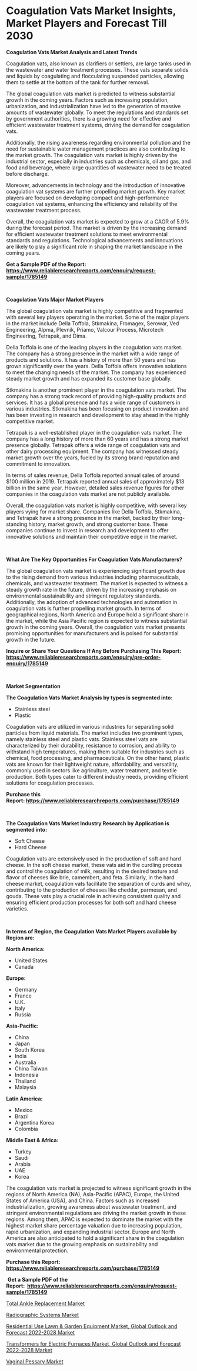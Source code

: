 <p><h1>Coagulation Vats Market Insights, Market Players and Forecast Till 2030</h1></p><p><strong>Coagulation Vats Market Analysis and Latest Trends</strong></p>
<p><p>Coagulation vats, also known as clarifiers or settlers, are large tanks used in the wastewater and water treatment processes. These vats separate solids and liquids by coagulating and flocculating suspended particles, allowing them to settle at the bottom of the tank for further removal.</p><p>The global coagulation vats market is predicted to witness substantial growth in the coming years. Factors such as increasing population, urbanization, and industrialization have led to the generation of massive amounts of wastewater globally. To meet the regulations and standards set by government authorities, there is a growing need for effective and efficient wastewater treatment systems, driving the demand for coagulation vats.</p><p>Additionally, the rising awareness regarding environmental pollution and the need for sustainable water management practices are also contributing to the market growth. The coagulation vats market is highly driven by the industrial sector, especially in industries such as chemicals, oil and gas, and food and beverage, where large quantities of wastewater need to be treated before discharge.</p><p>Moreover, advancements in technology and the introduction of innovative coagulation vat systems are further propelling market growth. Key market players are focused on developing compact and high-performance coagulation vat systems, enhancing the efficiency and reliability of the wastewater treatment process.</p><p>Overall, the coagulation vats market is expected to grow at a CAGR of 5.9% during the forecast period. The market is driven by the increasing demand for efficient wastewater treatment solutions to meet environmental standards and regulations. Technological advancements and innovations are likely to play a significant role in shaping the market landscape in the coming years.</p></p>
<p><strong>Get a Sample PDF of the Report:&nbsp; <a href="https://www.reliableresearchreports.com/enquiry/request-sample/1785149">https://www.reliableresearchreports.com/enquiry/request-sample/1785149</a></strong></p>
<p>&nbsp;</p>
<p><strong>Coagulation Vats Major Market Players</strong></p>
<p><p>The global coagulation vats market is highly competitive and fragmented with several key players operating in the market. Some of the major players in the market include Della Toffola, Stkmakina, Fromagex, Serowar, Ved Engineering, Alpma, Plevnik, Priamo, Valcour Process, Microtech Engineering, Tetrapak, and Dima.</p><p>Della Toffola is one of the leading players in the coagulation vats market. The company has a strong presence in the market with a wide range of products and solutions. It has a history of more than 50 years and has grown significantly over the years. Della Toffola offers innovative solutions to meet the changing needs of the market. The company has experienced steady market growth and has expanded its customer base globally.</p><p>Stkmakina is another prominent player in the coagulation vats market. The company has a strong track record of providing high-quality products and services. It has a global presence and has a wide range of customers in various industries. Stkmakina has been focusing on product innovation and has been investing in research and development to stay ahead in the highly competitive market.</p><p>Tetrapak is a well-established player in the coagulation vats market. The company has a long history of more than 60 years and has a strong market presence globally. Tetrapak offers a wide range of coagulation vats and other dairy processing equipment. The company has witnessed steady market growth over the years, fueled by its strong brand reputation and commitment to innovation.</p><p>In terms of sales revenue, Della Toffola reported annual sales of around $100 million in 2019. Tetrapak reported annual sales of approximately $13 billion in the same year. However, detailed sales revenue figures for other companies in the coagulation vats market are not publicly available.</p><p>Overall, the coagulation vats market is highly competitive, with several key players vying for market share. Companies like Della Toffola, Stkmakina, and Tetrapak have a strong presence in the market, backed by their long-standing history, market growth, and strong customer base. These companies continue to invest in research and development to offer innovative solutions and maintain their competitive edge in the market.</p></p>
<p>&nbsp;</p>
<p><strong>What Are The Key Opportunities For Coagulation Vats Manufacturers?</strong></p>
<p><p>The global coagulation vats market is experiencing significant growth due to the rising demand from various industries including pharmaceuticals, chemicals, and wastewater treatment. The market is expected to witness a steady growth rate in the future, driven by the increasing emphasis on environmental sustainability and stringent regulatory standards. Additionally, the adoption of advanced technologies and automation in coagulation vats is further propelling market growth. In terms of geographical regions, North America and Europe hold a significant share in the market, while the Asia Pacific region is expected to witness substantial growth in the coming years. Overall, the coagulation vats market presents promising opportunities for manufacturers and is poised for substantial growth in the future.</p></p>
<p><strong>Inquire or Share Your Questions If Any Before Purchasing This Report: <a href="https://www.reliableresearchreports.com/enquiry/pre-order-enquiry/1785149">https://www.reliableresearchreports.com/enquiry/pre-order-enquiry/1785149</a></strong></p>
<p>&nbsp;</p>
<p><strong>Market Segmentation</strong></p>
<p><strong>The Coagulation Vats Market Analysis by types is segmented into:</strong></p>
<p><ul><li>Stainless steel</li><li>Plastic</li></ul></p>
<p><p>Coagulation vats are utilized in various industries for separating solid particles from liquid materials. The market includes two prominent types, namely stainless steel and plastic vats. Stainless steel vats are characterized by their durability, resistance to corrosion, and ability to withstand high temperatures, making them suitable for industries such as chemical, food processing, and pharmaceuticals. On the other hand, plastic vats are known for their lightweight nature, affordability, and versatility, commonly used in sectors like agriculture, water treatment, and textile production. Both types cater to different industry needs, providing efficient solutions for coagulation processes.</p></p>
<p><strong>Purchase this Report:&nbsp;<a href="https://www.reliableresearchreports.com/purchase/1785149">https://www.reliableresearchreports.com/purchase/1785149</a></strong></p>
<p>&nbsp;</p>
<p><strong>The Coagulation Vats Market Industry Research by Application is segmented into:</strong></p>
<p><ul><li>Soft Cheese</li><li>Hard Cheese</li></ul></p>
<p><p>Coagulation vats are extensively used in the production of soft and hard cheese. In the soft cheese market, these vats aid in the curdling process and control the coagulation of milk, resulting in the desired texture and flavor of cheeses like brie, camembert, and feta. Similarly, in the hard cheese market, coagulation vats facilitate the separation of curds and whey, contributing to the production of cheeses like cheddar, parmesan, and gouda. These vats play a crucial role in achieving consistent quality and ensuring efficient production processes for both soft and hard cheese varieties.</p></p>
<p>&nbsp;</p>
<p><strong>In terms of Region, the Coagulation Vats Market Players available by Region are:</strong></p>
<p>
    <p> <strong> North America: </strong>
        <ul>
            <li>United States</li>
            <li>Canada</li>
        </ul>
        </p> 
    <p> <strong> Europe: </strong>
        <ul>
            <li>Germany</li>
            <li>France</li>
            <li>U.K.</li>
            <li>Italy</li>
            <li>Russia</li>
        </ul>
        </p> 
    <p> <strong> Asia-Pacific: </strong>
        <ul>
            <li>China</li>
            <li>Japan</li>
            <li>South Korea</li>
            <li>India</li>
            <li>Australia</li>
            <li>China Taiwan</li>
            <li>Indonesia</li>
            <li>Thailand</li>
            <li>Malaysia</li>
        </ul>
        </p> 
    <p> <strong> Latin America: </strong>
        <ul>
            <li>Mexico</li>
            <li>Brazil</li>
            <li>Argentina Korea</li>
            <li>Colombia</li>
        </ul>
        </p> 
    <p> <strong> Middle East & Africa: </strong>
        <ul>
            <li>Turkey</li>
            <li>Saudi</li>
            <li>Arabia</li>
            <li>UAE</li>
            <li>Korea</li>
        </ul>
    </p>
    </p>
<p><p>The coagulation vats market is projected to witness significant growth in the regions of North America (NA), Asia-Pacific (APAC), Europe, the United States of America (USA), and China. Factors such as increased industrialization, growing awareness about wastewater treatment, and stringent environmental regulations are driving the market growth in these regions. Among them, APAC is expected to dominate the market with the highest market share percentage valuation due to increasing population, rapid urbanization, and expanding industrial sector. Europe and North America are also anticipated to hold a significant share in the coagulation vats market due to the growing emphasis on sustainability and environmental protection.</p></p>
<p><strong>Purchase this Report: <a href="https://www.reliableresearchreports.com/purchase/1785149">https://www.reliableresearchreports.com/purchase/1785149</a></strong></p>
<p>&nbsp;<strong>Get a Sample PDF of the Report:&nbsp;&nbsp;<a href="https://www.reliableresearchreports.com/enquiry/request-sample/1785149">https://www.reliableresearchreports.com/enquiry/request-sample/1785149</a></strong></p>
<p><strong></strong></p>
<p><p><a href="https://www.linkedin.com/pulse/total-ankle-replacement-market-share-amp-new-trends-analysis-80aae/">Total Ankle Replacement Market</a></p><p><a href="https://www.linkedin.com/pulse/radiographic-systems-market-size-share-global-analysis-uoxle/">Radiographic Systems Market</a></p><p><a href="https://medium.com/@justicelang2023/residential-use-lawn-garden-equipment-market-global-outlook-and-forecast-2022-2028-market-trends-6365f36f2d7b">Residential Use Lawn & Garden Equipment Market, Global Outlook and Forecast 2022-2028 Market</a></p><p><a href="https://medium.com/@amaliarobel/transformers-for-electric-furnaces-market-global-outlook-and-forecast-2022-2028-market-focuses-on-1d4f81a60385">Transformers for Electric Furnaces Market, Global Outlook and Forecast 2022-2028 Market</a></p><p><a href="https://www.linkedin.com/pulse/vaginal-pessary-market-challenges-opportunities-growth-uzhje/">Vaginal Pessary Market</a></p></p>